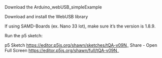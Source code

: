 Download the Arduino_webUSB_simpleExample

Download and install the WebUSB library

If using SAMD-Boards (ex. Nano 33 Iot), make sure it’s the version is 1.8.9.

Run the p5 sketch: 

p5 Sketch
https://editor.p5js.org/shawn/sketches/tQA-v09N_
Share - Open Full Screen
https://editor.p5js.org/shawn/full/tQA-v09N_
